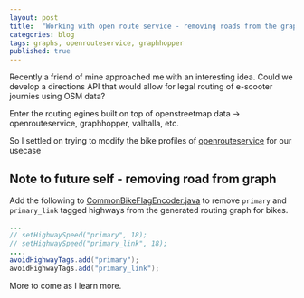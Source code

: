 ```yaml
---
layout: post
title:  "Working with open route service - removing roads from the graph"
categories: blog
tags: graphs, openrouteservice, graphhopper
published: true
---
```


Recently a friend of mine approached me with an interesting idea. Could we develop a 
directions API that would allow for legal routing of e-scooter journies using OSM data?

Enter the routing egines built on top of openstreetmap data -> openrouteservice, graphhopper, valhalla, etc.

So I settled on trying to modify the bike profiles of [openrouteservice](https://maps.openrouteservice.org/#/) for our usecase

## Note to future self - removing road from graph

Add the following to [CommonBikeFlagEncoder.java](https://github.com/GIScience/openrouteservice/blob/a4ebc951003291e71b1eb632ef25798bddfc1519/openrouteservice/src/main/java/org/heigit/ors/routing/graphhopper/extensions/flagencoders/bike/CommonBikeFlagEncoder.java) to remove `primary` and `primary_link` tagged highways from the generated routing graph for bikes.

```java
...
// setHighwaySpeed("primary", 18);
// setHighwaySpeed("primary_link", 18);        
....        
avoidHighwayTags.add("primary");
avoidHighwayTags.add("primary_link");
```

More to come as I learn more.
